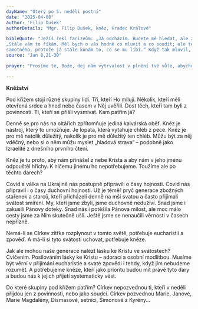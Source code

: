 ```yaml
---
dayName: "Úterý po 5. neděli postní"
date: "2025-04-08"
author: 'Filip Dušek'
authorDetails: "Mgr. Filip Dušek, kněz, Hradec Králové"

bibleQuote: "Ježíš řekl farizeům: „Já odcházím. Budete mě hledat, ale zemřete ve svém hříchu. Kam jdu já, tam vy přijít nemůžete.“ Židé říkali: „Chce si snad vzít život, že prohlašuje: »Kam jdu já, tam vy přijít nemůžete«?“ A on jim řekl: „Vy jste zdola, já jsem shora. Vy jste z tohoto světa, já z tohoto světa nejsem. Proto jsem vám řekl, že zemřete ve svých hříších. Ano, jestliže neuvěříte, že jsem to já, zemřete ve svých hříších.“ Zeptali se ho: „Kdo (tedy) jsi?“ Ježíš jim odpověděl:
„Stále vám to říkám. Měl bych o vás hodně co mluvit a co soudit; ale ten, který mě poslal, je pravdivý, a já mluvím k světu to, co jsem slyšel od něho.“ Nepochopili, že k nim mluvil o Otci. Ježíš jim řekl: „Až povýšíte Syna člověka, tehdy poznáte, že jsem to já a že sám ze sebe nic nekonám, ale tak mluvím, jak mě naučil Otec. A ten, který mě poslal, je se mnou. Nenechal mě
samotného, protože já stále konám to, co se mu líbí.“ Když tak mluvil, mnozí v něho uvěřili."
source: "Jan 8,21-30"

prayer: "Prosíme tě, Bože, dej nám vytrvalost v plnění tvé vůle, abychom svým životem vydávali o tobě svědectví, a tak aby i v naší době stále více lidí nacházelo cestu k tobě. Skrze tvého Syna…"

---
```


**Kněžství**

Pod křížem stojí různé skupiny lidí. Tři, kteří Ho milují. Několik, kteří měli otevřená srdce a hned nebo časem v Něj uvěřili. Dost těch, kteří tam byli z povinnosti. Ti, kteří se přišli vysmívat. Kam patřím já?

Denně se pro nás na oltářích zpřítomňuje jediná kalvárská oběť. Kněz je nástroj, který to umožňuje. Je lopata, která vytahuje chléb  z pece. Kněz je pro mě natolik důležitý, nakolik je pro mě důležitý ten chléb. Můžu být za něj vděčný, nebo si o něm můžu myslet „hladová strava“ – podobně jako Izraelité z dnešního prvního čtení.

Kněz je tu proto, aby nám přinášel z nebe Krista a aby nám v jeho jménu odpouštěl hříchy. K ničemu jinému ho nepotřebujeme. Toužíme ale po těchto darech?

Covid a válka na Ukrajině nás postupně připravili o časy hojnosti. Covid nás připravil i o časy duchovní hojnosti. Už je téměř pryč generace zbožných stařenek a starců, kteří přicházeli denně na mši svatou a často přijímali svátost smíření. My, kteří jsme zbyli, jsme duchovně neduživí. Snad jsme i zakusili Pánovy doteky. Snad nás i potěšila Pánova milost, ale moc málo cesty jsme za Ním skutečně ušli. Ještě jsme se nenaučili věrnosti v časech nepřízně. 

Nemá-li se Církev zítřka rozplynout v tomto světě, potřebuje eucharistii a zpověď. A má-li si tyto svátosti uchovat, potřebuje kněze.

Jak ale mohou naše generace nalézt lásku ke Kristu ve svátostech? Cvičením. Posilováním lásky ke Kristu – adorací a osobní modlitbou. Musíme být věrní v přijímání eucharistie a svaté zpovědi i tehdy, když jim nebudeme rozumět. A potřebujeme kněze, kteří jako prioritu budou mít právě tyto dary a budou nás k jejich přijetí systematicky vést.

Do které skupiny pod křížem patřím? Církev nepozvednou ti, kteří v neděli přijdou jen z povinnosti, nebo jako soudci. Církev pozvednou Marie, Janové, Marie Magdalény, Dismasové, setníci, Šimonové z Kyrény… 

